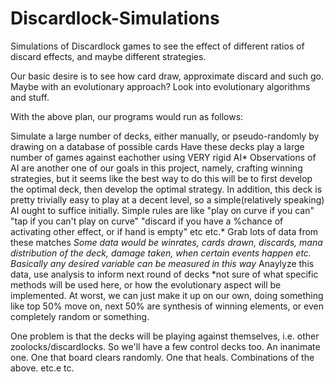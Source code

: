 # Discardlock-Simulations
Simulations of Discardlock games to see the effect of different ratios of discard effects, and maybe different strategies. 

Our basic desire is to see how card draw, approximate discard and such go. Maybe with an evolutionary approach? Look into evolutionary algorithms and stuff.

With the above plan, our programs would run as follows:

Simulate a large number of decks, either manually, or pseudo-randomly by drawing on a database of possible cards
Have these decks play a large number of games against eachother using VERY rigid AI*
Observations of AI are another one of our goals in this project, namely, crafting winning strategies, but it seems like the best way to do this will be to first develop the optimal deck, then develop the optimal strategy. In addition, this deck is pretty trivially easy to play at a decent level, so a simple(relatively speaking) AI ought to suffice initially. Simple rules are like "play on curve if you can" "tap if you can't play on curve" "discard if you have a %chance of activating other effect, or if hand is empty" etc etc.*
Grab lots of data from these matches
*Some data would be winrates, cards drawn, discards, mana distribution of the deck, damage taken, when certain events happen etc. Basically any desired variable can be measured in this way*
Anaylyze this data, use analysis to inform next round of decks
*not sure of what specific methods will be used here, or how the evolutionary aspect will be implemented. At worst, we can just make it up on our own, doing something like top 50% move on, next 50% are synthesis of winning elements, or even completely random or something.

One problem is that the decks will be playing against themselves, i.e. other zoolocks/discardlocks. So we'll have a few control decks too. An inanimate one. One that board clears randomly. One that heals. Combinations of the above. etc.e tc.

